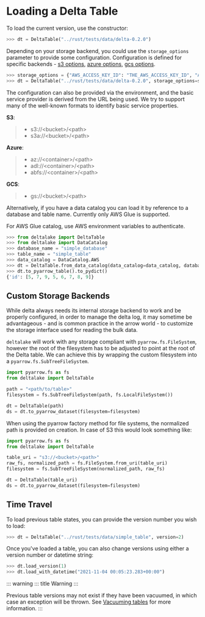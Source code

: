 # Loading a Delta Table

To load the current version, use the constructor:

``` python
>>> dt = DeltaTable("../rust/tests/data/delta-0.2.0")
```

Depending on your storage backend, you could use the `storage_options`
parameter to provide some configuration. Configuration is defined for
specific backends - [s3
options](https://docs.rs/object_store/latest/object_store/aws/enum.AmazonS3ConfigKey.html#variants),
[azure
options](https://docs.rs/object_store/latest/object_store/azure/enum.AzureConfigKey.html#variants),
[gcs
options](https://docs.rs/object_store/latest/object_store/gcp/enum.GoogleConfigKey.html#variants).

``` python
>>> storage_options = {"AWS_ACCESS_KEY_ID": "THE_AWS_ACCESS_KEY_ID", "AWS_SECRET_ACCESS_KEY":"THE_AWS_SECRET_ACCESS_KEY"}
>>> dt = DeltaTable("../rust/tests/data/delta-0.2.0", storage_options=storage_options)
```

The configuration can also be provided via the environment, and the
basic service provider is derived from the URL being used. We try to
support many of the well-known formats to identify basic service
properties.

**S3**:

> -   s3://\<bucket\>/\<path\>
> -   s3a://\<bucket\>/\<path\>

**Azure**:

> -   az://\<container\>/\<path\>
> -   adl://\<container\>/\<path\>
> -   abfs://\<container\>/\<path\>

**GCS**:

> -   gs://\<bucket\>/\<path\>

Alternatively, if you have a data catalog you can load it by reference
to a database and table name. Currently only AWS Glue is supported.

For AWS Glue catalog, use AWS environment variables to authenticate.

``` python
>>> from deltalake import DeltaTable
>>> from deltalake import DataCatalog
>>> database_name = "simple_database"
>>> table_name = "simple_table"
>>> data_catalog = DataCatalog.AWS
>>> dt = DeltaTable.from_data_catalog(data_catalog=data_catalog, database_name=database_name, table_name=table_name)
>>> dt.to_pyarrow_table().to_pydict()
{'id': [5, 7, 9, 5, 6, 7, 8, 9]}
```

## Custom Storage Backends

While delta always needs its internal storage backend to work and be
properly configured, in order to manage the delta log, it may sometime
be advantageous - and is common practice in the arrow world - to
customize the storage interface used for reading the bulk data.

`deltalake` will work with any storage compliant with `pyarrow.fs.FileSystem`, however the root of the filesystem has to be adjusted to point at the root of the Delta table. We can achieve this by wrapping the custom filesystem into a `pyarrow.fs.SubTreeFileSystem`.

``` python
import pyarrow.fs as fs
from deltalake import DeltaTable

path = "<path/to/table>"
filesystem = fs.SubTreeFileSystem(path, fs.LocalFileSystem())

dt = DeltaTable(path)
ds = dt.to_pyarrow_dataset(filesystem=filesystem)
```

When using the pyarrow factory method for file systems, the normalized
path is provided on creation. In case of S3 this would look something
like:

``` python
import pyarrow.fs as fs
from deltalake import DeltaTable

table_uri = "s3://<bucket>/<path>"
raw_fs, normalized_path = fs.FileSystem.from_uri(table_uri)
filesystem = fs.SubTreeFileSystem(normalized_path, raw_fs)

dt = DeltaTable(table_uri)
ds = dt.to_pyarrow_dataset(filesystem=filesystem)
```

## Time Travel

To load previous table states, you can provide the version number you
wish to load:

``` python
>>> dt = DeltaTable("../rust/tests/data/simple_table", version=2)
```

Once you\'ve loaded a table, you can also change versions using either a
version number or datetime string:

``` python
>>> dt.load_version(1)
>>> dt.load_with_datetime("2021-11-04 00:05:23.283+00:00")
```

::: warning
::: title
Warning
:::

Previous table versions may not exist if they have been vacuumed, in
which case an exception will be thrown. See [Vacuuming
tables](#vacuuming-tables) for more information.
:::